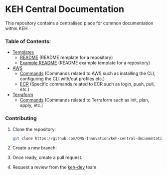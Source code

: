 # KEH Central Documentation

This repository contains a centralised place for common documentation within KEH. 


### Table of Contents:

- [Templates](/templates)
    - [README](/templates/README.md) (README remplate for a repository)
    - [Example README](/templates/README.example.md) (README example template for a repository)
- [AWS](/aws)
    - [Commands](/aws/COMMANDS.md) (Commands related to AWS such as installing the CLI, configuring the CLI with/out profiles etc.)
    - [ECR](/aws/ECR.md) (Specific commands related to ECR such as login, push, pull, etc.)
- [Terraform](/terraform)
    - [Commands](/terraform/COMMANDS.md) (Commands related to Terraform such as init, plan, apply, etc.)

### Contributing

1. Clone the repository:
    ```bash
    git clone https://github.com/ONS-Innovation/keh-central-documentation.git
    ```

2. Create a new branch:

3. Once ready, create a pull request.

4. Request a review from the [keh-dev](https://github.com/orgs/ONS-Innovation/teams/keh-dev) team.

